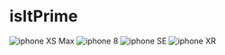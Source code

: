 # isItPrime
![iphone XS Max](https://github.com/phani21/isItPrime/blob/master/%20iPhone%20XS%20Max%20.png)
![iphone 8](https://github.com/phani21/isItPrime/blob/master/iPhone%208%20%20.png)
![iphone SE](https://github.com/phani21/isItPrime/blob/master/iPhone%20SE%20.png)
![iphone XR](https://github.com/phani21/isItPrime/blob/master/iPhone%20XR%20.png)
